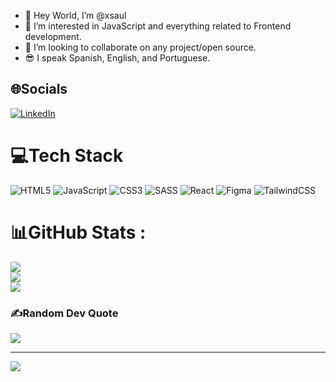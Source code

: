 - 👋 Hey World, I’m @xsaul
- 👀 I’m interested in JavaScript and everything related to Frontend development.
- 💞️ I’m looking to collaborate on any project/open source.
- 😎 I speak Spanish, English, and Portuguese.


## 🌐Socials
[![LinkedIn](https://img.shields.io/badge/LinkedIn-%230077B5.svg?logo=linkedin&logoColor=white)](https://linkedin.com/in/saul-gonzález-423932241)

# 💻Tech Stack
![HTML5](https://img.shields.io/badge/html5-%23E34F26.svg?style=for-the-badge&logo=html5&logoColor=white) ![JavaScript](https://img.shields.io/badge/javascript-%23323330.svg?style=for-the-badge&logo=javascript&logoColor=%23F7DF1E) ![CSS3](https://img.shields.io/badge/css3-%231572B6.svg?style=for-the-badge&logo=css3&logoColor=white) ![SASS](https://img.shields.io/badge/SASS-hotpink.svg?style=for-the-badge&logo=SASS&logoColor=white) ![React](https://img.shields.io/badge/react-%231572B6.svg?style=for-the-badge&logo=react&logoColor=white) 	![Figma](https://img.shields.io/badge/figma-%23F24E1E.svg?style=for-the-badge&logo=figma&logoColor=white) ![TailwindCSS](https://img.shields.io/badge/tailwindcss-%231572B6.svg?style=for-the-badge&logo=tailwindcss&logoColor=white)
# 📊GitHub Stats :
![](https://github-readme-stats.vercel.app/api?username=xsaul&theme=gotham&hide_border=false&include_all_commits=false&count_private=false)<br/>
![](https://github-readme-streak-stats.herokuapp.com/?user=xsaul&theme=gotham&hide_border=false)<br/>
![](https://github-readme-stats.vercel.app/api/top-langs/?username=xsaul&theme=gotham&hide_border=false&include_all_commits=false&count_private=false&layout=compact)

### ✍️Random Dev Quote
![](https://quotes-github-readme.vercel.app/api?type=horizontal&theme=radical)

---
[![](https://visitcount.itsvg.in/api?id=xsaul&icon=0&color=0)](https://visitcount.itsvg.in)

